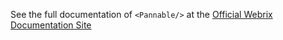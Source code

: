 See the full documentation of `<Pannable/>` at the 
[Official Webrix Documentation Site](http://webrix.amdocs.com/docs/components/pannable)